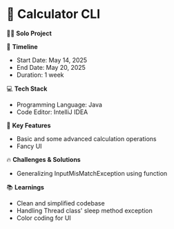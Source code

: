 # 🧮 Calculator CLI

🧑‍💻 **Solo Project**

📆 **Timeline**
- Start Date: May 14, 2025
- End Date: May 20, 2025
- Duration: 1 week

💻 **Tech Stack**
- Programming Language: Java
- Code Editor: IntelliJ IDEA

🎯 **Key Features**
- Basic and some advanced calculation operations
- Fancy UI

🔥 **Challenges & Solutions**
- Generalizing InputMisMatchException using function

📚 **Learnings**
- Clean and simplified codebase
- Handling Thread class' sleep method exception
- Color coding for UI
